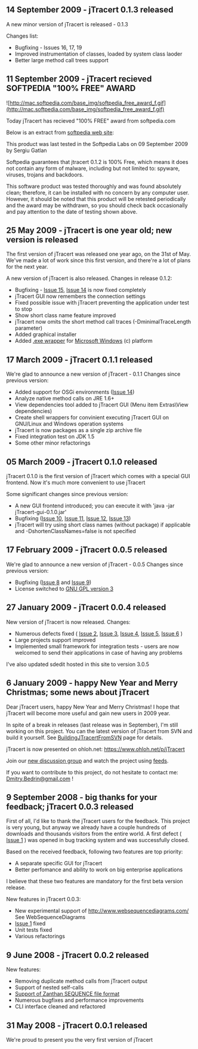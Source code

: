 ## 14 September 2009 - jTracert 0.1.3 released ##

A new minor version of jTracert is released - 0.1.3

Changes list:

  * Bugfixing - Issues 16, 17, 19
  * Improved instrumentation of classes, loaded by system class laoder
  * Better large method call trees support

## 11 September 2009 - jTracert recieved SOFTPEDIA "100% FREE" AWARD ##
![http://mac.softpedia.com/base_img/softpedia_free_award_f.gif](http://mac.softpedia.com/base_img/softpedia_free_award_f.gif)

Today jTracert has recieved "100% FREE" award from softpedia.com

Below is an extract from [softpedia web site](http://mac.softpedia.com/progClean/jtracert-Clean-62712.html):

This product was last tested in the Softpedia Labs on 09 September 2009 by Sergiu Gatlan

Softpedia guarantees that jtracert 0.1.2 is 100% Free, which means it does not contain any form of malware, including but not limited to: spyware, viruses, trojans and backdoors.

This software product was tested thoroughly and was found absolutely clean; therefore, it can be installed with no concern by any computer user. However, it should be noted that this product will be retested periodically and the award may be withdrawn, so you should check back occasionally and pay attention to the date of testing shown above.

## 25 May 2009 - jTracert is one year old; new version is released ##

The first version of jTracert was released one year ago, on the 31st of May. We've made a lot of work since this first version, and there're a lot of plans for the next year.

A new version of jTracert is also released.
Changes in release 0.1.2:

  * Bugfixing - [Issue 15](https://code.google.com/p/jtracert/issues/detail?id=15), [Issue 14](https://code.google.com/p/jtracert/issues/detail?id=14) is now fixed completely
  * jTracert GUI now remembers the connection settings
  * Fixed possible issue with jTracert preventing the application under test to stop
  * Show short class name feature improved
  * jTracert now omits the short method call traces (-DminimalTraceLength parameter)
  * Added graphical installer
  * Added [.exe wrapper](http://jtracert.googlecode.com/files/jTracert-0.1.2-setup.exe) for [Microsoft Windows](http://www.microsoft.com/WINDOWS/) (c) platform

## 17 March 2009 - jTracert 0.1.1 released ##

We're glad to announce a new version of jTracert - 0.1.1
Changes since previous version:

  * Added support for OSGi environments ([Issue 14](https://code.google.com/p/jtracert/issues/detail?id=14))
  * Analyze native method calls on JRE 1.6+
  * View dependencies tool added to jTracert GUI (Menu item Extras\View dependencies)
  * Create shell wrappers for convinient executing jTracert GUI on GNU/Linux and Windows operation systems
  * jTracert is now packages as a single zip archive file
  * Fixed integration test on JDK 1.5
  * Some other minor refactorings

## 05 March 2009 - jTracert 0.1.0 released ##

jTracert 0.1.0 is the first version of jTracert which comes with a special GUI frontend.
Now it's much more convenient to use jTracert

Some significant changes since previous version:

  * A new GUI frontend introduced; you can execute it with 'java -jar jTracert-gui-0.1.0.jar'
  * Bugfixing ([Issue 10](https://code.google.com/p/jtracert/issues/detail?id=10), [Issue 11](https://code.google.com/p/jtracert/issues/detail?id=11), [Issue 12](https://code.google.com/p/jtracert/issues/detail?id=12), [Issue 13](https://code.google.com/p/jtracert/issues/detail?id=13))
  * jTracert will try using short class names (without package) if applicable and -DshortenClassNames=false is not specified

## 17 February 2009 - jTracert 0.0.5 released ##

We're glad to announce a new version of jTracert - 0.0.5
Changes since previous version:
  * Bugfixing ([Issue 8](https://code.google.com/p/jtracert/issues/detail?id=8) and [Issue 9](https://code.google.com/p/jtracert/issues/detail?id=9))
  * License switched to [GNU GPL version 3](http://www.gnu.org/licenses/gpl-3.0.txt)

## 27 January 2009 - jTracert 0.0.4 released ##

New version of jTracert is now released.
Changes:
  * Numerous defects fixed ( [Issue 2](https://code.google.com/p/jtracert/issues/detail?id=2), [Issue 3](https://code.google.com/p/jtracert/issues/detail?id=3), [Issue 4](https://code.google.com/p/jtracert/issues/detail?id=4), [Issue 5](https://code.google.com/p/jtracert/issues/detail?id=5), [Issue 6](https://code.google.com/p/jtracert/issues/detail?id=6) )
  * Large projects support improved
  * Implemented small framework for integration tests - users are now welcomed to send their applications in case of having any problems

I've also updated sdedit hosted in this site to version 3.0.5

## 6 January 2009 - happy New Year and Merry Christmas; some news about jTracert ##

Dear jTracert users, happy New Year and Merry Christmas!
I hope that jTracert will become more useful and gain new users in 2009 year.

In spite of a break in releases (last release was in September), I'm still working on this project.
You can the latest version of jTracert from SVN and build it yourself.
See [BuildingJTracertFromSVN](http://code.google.com/p/jtracert/wiki/BuildingJTracertFromSVN) page for details.

jTracert is now presented on ohloh.net: https://www.ohloh.net/p/jTracert

Join our [new discussion group](http://groups.google.com/group/jtracert) and watch the project using [feeds](http://code.google.com/p/jtracert/feeds).

If you want to contribute to this project, do not hesitate to contact me: [Dmitry.Bedrin@gmail.com](mailto:Dmitry.Bedrin@gmail.com) !

## 9 September 2008 - big thanks for your feedback; jTracert 0.0.3 released ##

First of all, I'd like to thank the jTracert users for the feedback. This project is very young, but anyway we already have a couple hundreds of downloads and thousands visitors from the entire world. A first defect ( [Issue 1](https://code.google.com/p/jtracert/issues/detail?id=1) ) was opened in bug tracking system and was successfully closed.

Based on the received feedback, following two features are top priority:
  * A separate specific GUI for jTracert
  * Better perfomance and ability to work on big enterprise applications

I believe that these two features are mandatory for the first beta version release.

New features in jTracert 0.0.3:
  * New experimental support of http://www.websequencediagrams.com/ See WebSequenceDiagrams
  * [Issue 1](https://code.google.com/p/jtracert/issues/detail?id=1) fixed
  * Unit tests fixed
  * Various refactorings

## 9 June 2008 - jTracert 0.0.2 released ##

New features:
  * Removing duplicate method calls from jTracert output
  * Support of nested self-calls
  * [Support of Zanthan SEQUENCE file format](ZanthanSequence.md)
  * Numerous bugfixes and performance improvements
  * CLI interface cleaned and refactored

## 31 May 2008 - jTracert 0.0.1 released ##

We're proud to present you the very first version of jTracert